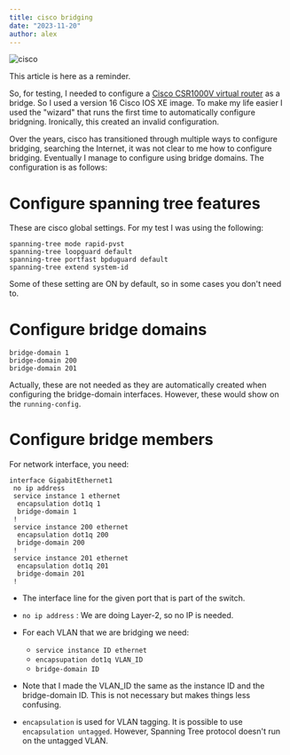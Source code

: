 ```yaml
---
title: cisco bridging
date: "2023-11-20"
author: alex
---
```

![cisco]({static}/images/2024/cisco_logo.png)


This article is here as a reminder.

So, for testing, I needed to configure a
[Cisco CSR1000V virtual router][csr1000v] as a bridge.  So I used a version 16 Cisco
IOS XE image.  To make my life easier I used the "wizard" that runs the first 
time to automatically configure bridgning. Ironically, this created an invalid
configuration.

Over the years, cisco has transitioned through multiple ways to configure bridging,
searching the Internet, it was not clear to me how to configure bridging.  Eventually
I manage to configure using bridge domains.  The configuration is as follows:

# Configure spanning tree features

These are cisco global settings.  For my test I was using the following:

```text
spanning-tree mode rapid-pvst
spanning-tree loopguard default
spanning-tree portfast bpduguard default
spanning-tree extend system-id
```
Some of these setting are ON by default, so in some cases you don't need to.

# Configure bridge domains

```text
bridge-domain 1
bridge-domain 200
bridge-domain 201
```

Actually, these are not needed as they are automatically created when configuring
the bridge-domain interfaces.  However, these would show on the `running-config`.

# Configure bridge members

For network interface, you need:


```text
interface GigabitEthernet1
 no ip address
 service instance 1 ethernet
  encapsulation dot1q 1
  bridge-domain 1
 !
 service instance 200 ethernet
  encapsulation dot1q 200
  bridge-domain 200
 !
 service instance 201 ethernet
  encapsulation dot1q 201
  bridge-domain 201
 !
```

- The interface line for the given port that is part of the switch.
- `no ip address` : We are doing Layer-2, so no IP is needed.
- For each VLAN that we are bridging we need:
  - `service instance ID ethernet`
  - `encapsupation dot1q VLAN_ID`
  - `bridge-domain ID`
- Note that I made the VLAN_ID the same as the instance ID and the bridge-domain ID.
  This is not necessary but makes things less confusing.
- `encapsulation` is used for VLAN tagging.  It is possible to use `encapsulation untagged`.
  However, Spanning Tree protocol doesn't run on the untagged VLAN.
  



  [csr1000v]: https://www.cisco.com/c/en/us/products/routers/cloud-services-router-1000v-series/index.html

